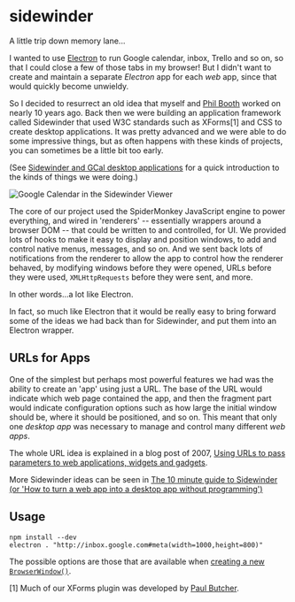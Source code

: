 sidewinder
==========

A little trip down memory lane...

I wanted to use [Electron](http://electron.atom.io/) to run Google calendar, inbox, Trello and so on, so that I could close a few of those tabs in my browser! But I didn't want to create and maintain a separate _Electron_ app for each _web_ app, since that would quickly become unwieldy.

So I decided to resurrect an old idea that myself and [Phil Booth](https://github.com/philbooth) worked on nearly 10 years ago. Back then we were building an application framework called Sidewinder that used W3C standards such as XForms[1] and CSS to create desktop applications. It was pretty advanced and we were able to do some impressive things, but as often happens with these kinds of projects, you can sometimes be a little bit too early.

(See [Sidewinder and GCal desktop applications](http://internet-apps.blogspot.co.uk/2006/08/sidewinder-and-gcal-desktop.html) for a quick introduction to the kinds of things we were doing.)

![Google Calendar in the Sidewinder Viewer](http://static.flickr.com/89/222934844_99fd46fe8f_m.jpg)

The core of our project used the SpiderMonkey JavaScript engine to power everything, and wired in 'renderers' -- essentially wrappers around a browser DOM -- that could be written to and controlled, for UI. We provided lots of hooks to make it easy to display and position windows, to add and control native menus, messages, and so on. And we sent back lots of notifications from the renderer to allow the app to control how the renderer behaved, by modifying windows before they were opened, URLs before they were used, `XMLHttpRequests` before they were sent, and more.

In other words...a lot like Electron.

In fact, so much like Electron that it would be really easy to bring forward some of the ideas we had back than for Sidewinder, and put them into an Electron wrapper.

## URLs for Apps

One of the simplest but perhaps most powerful features we had was the ability to create an 'app' using just a URL. The base of the URL would indicate which web page contained the app, and then the fragment part would indicate configuration options such as how large the initial window should be, where it should be positioned, and so on. This meant that only one _desktop app_ was necessary to manage and control many different _web apps_.

The whole URL idea is explained in a blog post of 2007, [Using URLs to pass parameters to web applications, widgets and gadgets](http://internet-apps.blogspot.co.uk/2007/11/using-urls-to-pass-parameters-to-web.html).

More Sidewinder ideas can be seen in [The 10 minute guide to Sidewinder (or 'How to turn a web app into a desktop app without programming')](http://markbirbeck.com/2008/01/14/10-minute-guide-to-sidewinder-or-to/)

## Usage

```shell
npm install --dev
electron . "http://inbox.google.com#meta(width=1000,height=800)"
```

The possible options are those that are available when [creating a new `BrowserWindow()`](http://electron.atom.io/docs/api/browser-window/#new-browserwindowoptions).

[1] Much of our XForms plugin was developed by [Paul Butcher](https://github.com/paul-butcher).
